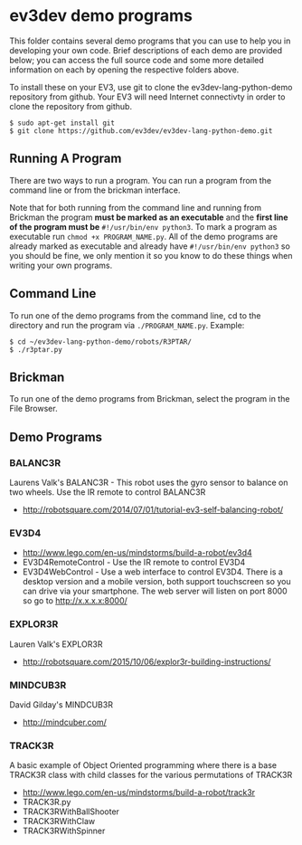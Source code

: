 # ev3dev demo programs

This folder contains several demo programs that you can use to help you in
developing your own code. Brief descriptions of each demo are provided below;
you can access the full source code and some more detailed information on each
by opening the respective folders above.

To install these on your EV3, use git to clone the ev3dev-lang-python-demo repository
from github. Your EV3 will need Internet connectivty in order to clone the
repository from github.
```
$ sudo apt-get install git
$ git clone https://github.com/ev3dev/ev3dev-lang-python-demo.git
```

## Running A Program
There are two ways to run a program. You can run a program from the command line
or from the brickman interface.

Note that for both running from the command line and running from Brickman the
program **must be marked as an executable** and the **first line of the program
must be** `#!/usr/bin/env python3`. To mark a program as executable run
`chmod +x PROGRAM_NAME.py`. All of the demo programs are already marked as
executable and already have `#!/usr/bin/env python3` so you should be fine, we
only mention it so you know to do these things when writing your own programs.

## Command Line
To run one of the demo programs from the command line, cd to the directory and
run the program via `./PROGRAM_NAME.py`. Example:
```
$ cd ~/ev3dev-lang-python-demo/robots/R3PTAR/
$ ./r3ptar.py
```
## Brickman
To run one of the demo programs from Brickman, select the program in the
File Browser.

## Demo Programs
### BALANC3R

Laurens Valk's BALANC3R - This robot uses the gyro sensor to balance on two
wheels. Use the IR remote to control BALANC3R

* http://robotsquare.com/2014/07/01/tutorial-ev3-self-balancing-robot/

### EV3D4

* http://www.lego.com/en-us/mindstorms/build-a-robot/ev3d4
* EV3D4RemoteControl - Use the IR remote to control EV3D4
* EV3D4WebControl - Use a web interface to control EV3D4. There is a desktop version and a mobile version, both support touchscreen so you can drive via your smartphone. The web server will listen on port 8000 so go to http://x.x.x.x:8000/

### EXPLOR3R

Lauren Valk's EXPLOR3R

* http://robotsquare.com/2015/10/06/explor3r-building-instructions/

### MINDCUB3R

David Gilday's MINDCUB3R

* http://mindcuber.com/

### TRACK3R

A basic example of Object Oriented programming where there is a base TRACK3R
class with child classes for the various permutations of TRACK3R

* http://www.lego.com/en-us/mindstorms/build-a-robot/track3r
* TRACK3R.py
* TRACK3RWithBallShooter
* TRACK3RWithClaw
* TRACK3RWithSpinner
